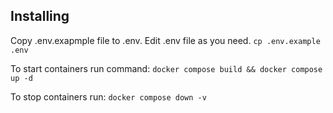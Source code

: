 ## Installing

Copy .env.exapmple file to .env. Edit .env file as you need.
```cp .env.example .env```

To start containers run command:
```docker compose build && docker compose up -d```

To stop containers run:
```docker compose down -v```
